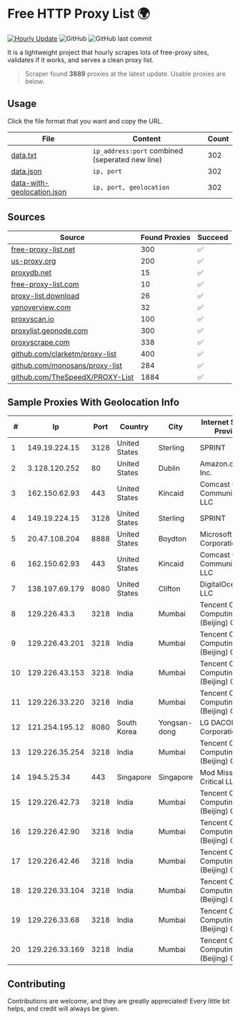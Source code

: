 
# Free HTTP Proxy List 🌍

[![Hourly Update](https://github.com/mertguvencli/http-proxy-list/actions/workflows/main.yml/badge.svg?branch=main)](https://github.com/mertguvencli/http-proxy-list/actions/workflows/main.yml)
![GitHub](https://img.shields.io/github/license/mertguvencli/http-proxy-list)
![GitHub last commit](https://img.shields.io/github/last-commit/mertguvencli/http-proxy-list)

It is a lightweight project that hourly scrapes lots of free-proxy sites, validates if it works, and serves a clean proxy list.


> Scraper found **3889** proxies at the latest update. Usable proxies are below.

## Usage

Click the file format that you want and copy the URL.


|File|Content|Count|
|----|-------|-----|
|[data.txt](https://raw.githubusercontent.com/mertguvencli/http-proxy-list/main/proxy-list/data.txt)|`ip_address:port` combined (seperated new line)|302|
|[data.json](https://raw.githubusercontent.com/mertguvencli/http-proxy-list/main/proxy-list/data.json)|`ip, port`|302|
|[data-with-geolocation.json](https://raw.githubusercontent.com/mertguvencli/http-proxy-list/main/proxy-list/data-with-geolocation.json)|`ip, port, geolocation`|302|

## Sources

|Source|Found Proxies|Succeed|
|------|-------------|-------|
|[free-proxy-list.net](https://free-proxy-list.net)|300|✅|
|[us-proxy.org](https://www.us-proxy.org)|200|✅|
|[proxydb.net](http://proxydb.net)|15|✅|
|[free-proxy-list.com](https://free-proxy-list.com/?page=&port=&type%5B%5D=http&type%5B%5D=https&up_time=0&search=Search)|10|✅|
|[proxy-list.download](https://www.proxy-list.download/HTTP)|26|✅|
|[vpnoverview.com](https://vpnoverview.com/privacy/anonymous-browsing/free-proxy-servers)|32|✅|
|[proxyscan.io](https://www.proxyscan.io)|100|✅|
|[proxylist.geonode.com](https://proxylist.geonode.com/api/proxy-list?limit=300&page=1&sort_by=lastChecked&sort_type=desc&protocols=http,https)|300|✅|
|[proxyscrape.com](https://api.proxyscrape.com/v2/?request=displayproxies&protocol=http&timeout=10000&country=all&ssl=all&anonymity=all)|338|✅|
|[github.com/clarketm/proxy-list](https://raw.githubusercontent.com/clarketm/proxy-list/master/proxy-list-raw.txt)|400|✅|
|[github.com/monosans/proxy-list](https://raw.githubusercontent.com/monosans/proxy-list/main/proxies/http.txt)|284|✅|
|[github.com/TheSpeedX/PROXY-List](https://raw.githubusercontent.com/TheSpeedX/PROXY-List/master/http.txt)|1884|✅|


## Sample Proxies With Geolocation Info

|#|Ip|Port|Country|City|Internet Service Provider|
|-|--|----|-------|----|-------------------------|
|1|149.19.224.15|3128|United States|Sterling|SPRINT|
|2|3.128.120.252|80|United States|Dublin|Amazon.com, Inc.|
|3|162.150.62.93|443|United States|Kincaid|Comcast Cable Communications, LLC|
|4|149.19.224.15|3128|United States|Sterling|SPRINT|
|5|20.47.108.204|8888|United States|Boydton|Microsoft Corporation|
|6|162.150.62.93|443|United States|Kincaid|Comcast Cable Communications, LLC|
|7|138.197.69.179|8080|United States|Clifton|DigitalOcean, LLC|
|8|129.226.43.3|3218|India|Mumbai|Tencent Cloud Computing (Beijing) Co|
|9|129.226.43.201|3218|India|Mumbai|Tencent Cloud Computing (Beijing) Co|
|10|129.226.43.153|3218|India|Mumbai|Tencent Cloud Computing (Beijing) Co|
|11|129.226.33.220|3218|India|Mumbai|Tencent Cloud Computing (Beijing) Co|
|12|121.254.195.12|8080|South Korea|Yongsan-dong|LG DACOM Corporation|
|13|129.226.35.254|3218|India|Mumbai|Tencent Cloud Computing (Beijing) Co|
|14|194.5.25.34|443|Singapore|Singapore|Mod Mission Critical LLC|
|15|129.226.42.73|3218|India|Mumbai|Tencent Cloud Computing (Beijing) Co|
|16|129.226.42.90|3218|India|Mumbai|Tencent Cloud Computing (Beijing) Co|
|17|129.226.42.46|3218|India|Mumbai|Tencent Cloud Computing (Beijing) Co|
|18|129.226.33.104|3218|India|Mumbai|Tencent Cloud Computing (Beijing) Co|
|19|129.226.33.68|3218|India|Mumbai|Tencent Cloud Computing (Beijing) Co|
|20|129.226.33.169|3218|India|Mumbai|Tencent Cloud Computing (Beijing) Co|



## Contributing

Contributions are welcome, and they are greatly appreciated! Every
little bit helps, and credit will always be given.

